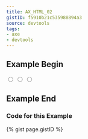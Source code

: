 ```yaml
---
title: AX_HTML_02
gistID: f5910b21c535988894a3
source: devtools
tags:
- axe
- devtools
---
```


<h2 aria-describedby="{{ page.gistID }}">Example Begin</h2>
<div class="rendered-not">
<!-- Bad: the id 'trout' should only occur once in the "page" -->
<input type="radio" id="trout" name="trout" value="rainbow"/>
<input type="radio" id="trout" name="trout" value="brook"/>
<input type="radio" id="trout" name="trout" value="lake"/>
</div> <!-- rendered-not -->

<h2 aria-describedby="{{ page.gistID }}">Example End</h2>

<h3 aria-describedby="{{ page.gistID }}">Code for this Example</h3>
{% gist page.gistID %}

